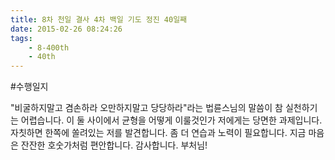 ```yaml
---
title: 8차 천일 결사 4차 백일 기도 정진 40일째
date: 2015-02-26 08:24:26
tags:
    - 8-400th
    - 40th
---
```


#수행일지

"비굴하지말고 겸손하라 오만하지말고 당당하라"라는 법륜스님의 말씀이 참 실천하기는 어렵습니다. 이 둘 사이에서 균형을 어떻게 이룰것인가 저에게는 당면한 과제입니다. 자칫하면 한쪽에 쏠려있는 저를 발견합니다. 좀 더 연습과 노력이 필요합니다. 지금 마음은 잔잔한 호숫가처럼 편안합니다. 감사합니다. 부처님!
